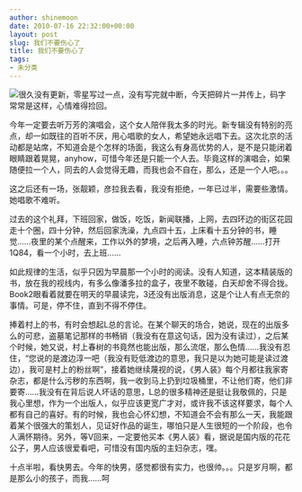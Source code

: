 ```yaml
---
author: shinemoon
date: 2010-07-16 22:32:00+00:00
layout: post
slug: 我们不要伤心了
title: 我们不要伤心了
tags:
- 未分类
---
```


[![](http://maybe2020.name/wp-content/uploads/2010/07/e267459-232x300.jpg)](http://maybe2020.name/wp-content/uploads/2010/07/e267459.jpg)很久没有更新，零星写过一点，没有写完就中断，今天把碎片一并传上，码字常常是这样，心情难得捡回。  
  
今年一定要去听万芳的演唱会，这个女人陪伴我太多的时光。新专辑没有特别的亮点，却一如既往的百听不厌，用心唱歌的女人，希望她永远唱下去。这次北京的活动都是站席，不知道会是个怎样的场面，我这么有身高优势的人，是不是只能闭着眼睛跟着晃晃，anyhow，可惜今年还是只能一个人去。毕竟这样的演唱会，如果随便拉一个人，同去的人会觉得无趣，而我也会不自在，那么，还是一个人吧。。。  
  
这之后还有一场，张靓颖，彦拉我去看，我没有拒绝，一年已过半，需要些激情。她唱歌不难听。  
  
过去的这个礼拜，下班回家，做饭，吃饭，新闻联播，上网，去四环边的街区花园走十个圈，四十分钟，然后回家洗澡，九点四十五，上床看十五分钟的书，睡觉……夜里的某个点醒来，工作以外的梦境，之后再入睡，六点钟苏醒……打开1Q84，看一个小时，去上班……  
  
如此规律的生活，似乎只因为早晨那一个小时的阅读。没有人知道，这本精装版的书，放在我的视线内，有多么像潘多拉的盒子，夜里不敢碰，白天却舍不得合拢。Book2眼看着就要在明天的早晨读完，3还没有出版消息，这是个让人有点无奈的事情。可是，停不住，直到不得不停住。  
  
捧着村上的书，有时会想起L总的言论。在某个聊天的场合，她说，现在的出版多么的可悲，盗墓笔记那样的书畅销（我没有在意这句话，因为没有读过），之后某个时候，她又说，村上春树的书竟然也能出版，那么流氓，那么色情……我没有忍住，“您说的是渡边淳一吧（我没有贬低渡边的意思，我只是以为她可能是读过渡边），我可是村上的粉丝啊”，接着她继续蔑视的说，《男人装》每个月都往我家寄杂志，都是什么污秽的东西啊，我一收到马上扔到垃圾桶里，不让他们寄，他们非要寄……我没有在背后说人坏话的意思，L总的很多精神还是挺让我敬佩的，只是我心里想，作为一个出版人，似乎应该更宽广才对，或许我不该这样要求，每个人都有自己的喜好。有的时候，我也会心怀幻想，不知道会不会有那么一天，我能跟着某个很强大的策划人，见证好作品的诞生，哪怕只是人生很短的一个阶段，也令人满怀期待。另外，等V回来，一定要他买本《男人装》看，据说是国内版的花花公子，男人应该很爱看吧，可惜没有国内版的主妇杂志，嘿。  
  
十点半啦，看快男去。今年的快男，感觉都很有实力，也很帅。。。只是岁月啊，都是那么小的孩子，而我……呵
